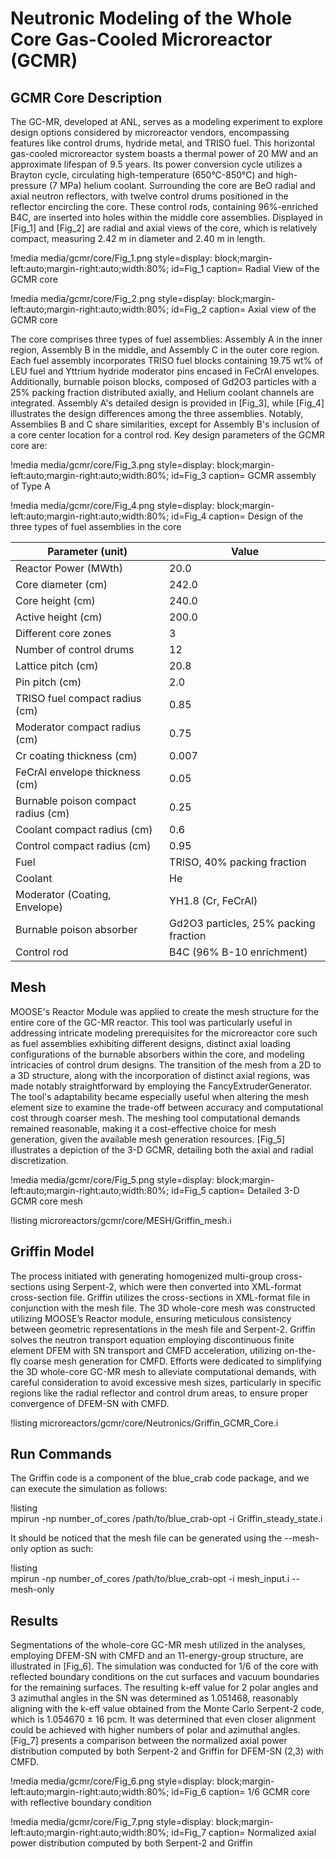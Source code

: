 # Neutronic Modeling of the Whole Core Gas-Cooled Microreactor (GCMR)

## GCMR Core Description

The GC-MR, developed at ANL, serves as a modeling experiment to explore design options considered by microreactor vendors, encompassing features like control drums, hydride metal, and TRISO fuel. This horizontal gas-cooled microreactor system boasts a thermal power of 20 MW and an approximate lifespan of 9.5 years. Its power conversion cycle utilizes a Brayton cycle, circulating high-temperature (650°C-850°C) and high-pressure (7 MPa) helium coolant. Surrounding the core are BeO radial and axial neutron reflectors, with twelve control drums positioned in the reflector encircling the core. These control rods, containing 96%-enriched B4C, are inserted into holes within the middle core assemblies. Displayed in [Fig_1] and [Fig_2]  are radial and axial views of the core, which is relatively compact, measuring 2.42 m in diameter and 2.40 m in length.

!media media/gcmr/core/Fig_1.png
      style=display: block;margin-left:auto;margin-right:auto;width:80%;
      id=Fig_1
      caption= Radial View of the GCMR core

!media media/gcmr/core/Fig_2.png
      style=display: block;margin-left:auto;margin-right:auto;width:80%;
      id=Fig_2
      caption= Axial view of the GCMR core

The core comprises three types of fuel assemblies: Assembly A in the inner region, Assembly B in the middle, and Assembly C in the outer core region. Each fuel assembly incorporates TRISO fuel blocks containing 19.75 wt% of LEU fuel and Yttrium hydride moderator pins encased in FeCrAl envelopes. Additionally, burnable poison blocks, composed of Gd2O3 particles with a 25% packing fraction distributed axially, and Helium coolant channels are integrated. Assembly A's detailed design is provided in [Fig_3], while [Fig_4] illustrates the design differences among the three assemblies. Notably, Assemblies B and C share similarities, except for Assembly B's inclusion of a core center location for a control rod. Key design parameters of the GCMR core are:

!media media/gcmr/core/Fig_3.png
      style=display: block;margin-left:auto;margin-right:auto;width:80%;
      id=Fig_3
      caption= GCMR assembly of Type A

!media media/gcmr/core/Fig_4.png
      style=display: block;margin-left:auto;margin-right:auto;width:80%;
      id=Fig_4
      caption= Design of the three types of fuel assemblies in the core

| Parameter (unit)| Value |
| - | - |
| Reactor Power (MWth) | 20.0 |
| Core diameter (cm) | 242.0 |
| Core height (cm) | 240.0 |
| Active height (cm) | 200.0 |
| Different core zones | 3 |
| Number of control drums | 12 |
| Lattice pitch (cm) | 20.8 |
| Pin pitch (cm) | 2.0 |
| TRISO fuel compact radius (cm) | 0.85 |
| Moderator compact radius (cm) | 0.75 |
| Cr coating thickness (cm) | 0.007 |
| FeCrAl envelope thickness (cm)| 0.05 |
| Burnable poison compact radius (cm) | 0.25 |
| Coolant compact radius (cm) | 0.6 |
| Control compact radius (cm) | 0.95 |
| Fuel | TRISO, 40% packing fraction |
| Coolant | He |
| Moderator (Coating, Envelope)| YH1.8 (Cr, FeCrAl) |
| Burnable poison absorber | Gd2O3 particles, 25% packing fraction |
| Control rod | B4C (96% B-10 enrichment) |

## Mesh

MOOSE's Reactor Module was applied to create the mesh structure for the entire core of the GC-MR reactor. This tool was particularly useful in addressing intricate modeling prerequisites for the microreactor core such as fuel assemblies exhibiting different designs, distinct axial loading configurations of the burnable absorbers within the core, and modeling intricacies of control drum designs. The transition of the mesh from a 2D to a 3D structure, along with the incorporation of distinct axial regions, was made notably straightforward by employing the FancyExtruderGenerator. The tool's adaptability became especially useful when altering the mesh element size to examine the trade-off between accuracy and computational cost through coarser mesh. The meshing tool computational demands remained reasonable, making it a cost-effective choice for mesh generation, given the available mesh generation resources. [Fig_5]  illustrates a depiction of the 3-D GCMR, detailing both the axial and radial discretization.

!media media/gcmr/core/Fig_5.png
      style=display: block;margin-left:auto;margin-right:auto;width:80%;
      id=Fig_5
      caption= Detailed 3-D GCMR core mesh



!listing microreactors/gcmr/core/MESH/Griffin_mesh.i



## Griffin Model

The process initiated with generating homogenized multi-group cross-sections using Serpent-2, which were then converted into XML-format cross-section file. Griffin utilizes the cross-sections in XML-format file in conjunction with the mesh file. The 3D whole-core mesh was constructed utilizing MOOSE’s Reactor module, ensuring meticulous consistency between geometric representations in the mesh file and Serpent-2. Griffin solves the neutron transport equation employing discontinuous finite element DFEM with SN transport and CMFD acceleration, utilizing on-the-fly coarse mesh generation for CMFD. Efforts were dedicated to simplifying the 3D whole-core GC-MR mesh to alleviate computational demands, with careful consideration to avoid excessive mesh sizes, particularly in specific regions like the radial reflector and control drum areas, to ensure proper convergence of DFEM-SN with CMFD. 



!listing microreactors/gcmr/core/Neutronics/Griffin_GCMR_Core.i


## Run Commands
The Griffin code is a component of the blue_crab code package, and we can execute the simulation as follows:

!listing  
mpirun -np number_of_cores /path/to/blue_crab-opt -i Griffin_steady_state.i

It should be noticed that the mesh file can be generated using the --mesh-only option as such:

!listing  
mpirun -np number_of_cores /path/to/blue_crab-opt -i mesh_input.i --mesh-only

## Results

Segmentations of the whole-core GC-MR mesh utilized in the analyses, employing DFEM-SN with CMFD and an 11-energy-group structure, are illustrated in [Fig_6]. The simulation was conducted for 1/6 of the core with reflected boundary conditions on the cut surfaces and vacuum boundaries for the remaining surfaces. The resulting k-eff value for 2 polar angles and 3 azimuthal angles in the SN was determined as 1.051468, reasonably aligning with the k-eff value obtained from the Monte Carlo Serpent-2 code, which is 1.054670 ± 16 pcm. It was determined that even closer alignment could be achieved with higher numbers of polar and azimuthal angles. [Fig_7] presents a comparison between the normalized axial power distribution computed by both Serpent-2 and Griffin for DFEM-SN (2,3) with CMFD.

!media media/gcmr/core/Fig_6.png
      style=display: block;margin-left:auto;margin-right:auto;width:80%;
      id=Fig_6
      caption= 1/6 GCMR core with reflective boundary condition 


!media media/gcmr/core/Fig_7.png
      style=display: block;margin-left:auto;margin-right:auto;width:80%;
      id=Fig_7
      caption= Normalized axial power distribution computed by both Serpent-2 and Griffin
